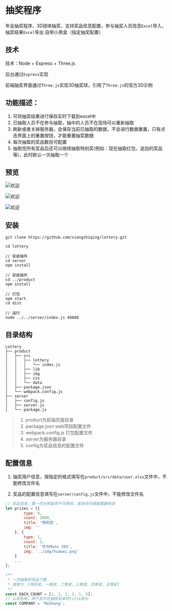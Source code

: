 # 抽奖程序
年会抽奖程序，3D球体抽奖，支持奖品信息配置，参与抽奖人员信息`Excel`导入，抽奖结果`Excel`导出
自带小黑盒（指定抽奖配置）

## 技术
技术：Node + Express + Three.js

后台通过`Express`实现

前端抽奖界面通过`Three.js`实现3D抽奖球，引用了`Three.js`的官方3D示例

## 功能描述：
1. 可将抽奖结果进行保存实时下载到excel中
2. 已抽取人员不在参与抽取，抽中的人员不在现场可以重新抽取
3. 刷新或者关掉服务器，会保存当前已抽取的数据，不会进行数据重置，只有点击界面上的重置按钮，才能重置抽奖数据
4. 每次抽取的奖品数目可配置
5. 抽取完所有奖品后还可以继续抽取特别奖(例如：现在抽取红包，追加的奖品等)，此时默认一次抽取一个

## 预览
![欢迎](/product/src/img/f.jpg)

![欢迎](/product/src/img/s.jpg)

![欢迎](/product/src/img/t.jpg)

## 安装
```
git clone https://github.com/xiongzhiqing/lottery.git

cd lottery

// 安装插件
cd server
npm install

// 安装插件
cd ../product
npm install

// 打包
npm start
cd dist

// 运行
node ../../server/index.js 48888

```
## 目录结构
```
Lottery
├── product
│   ├── src
│   │   ├── lottery
│   │   │   └── index.js
│   │   ├── lib
│   │   ├── img
│   │   ├── css
│   │   └── data
│   ├── package.json
│   └── webpack.config.js
├── server
│   ├── config.js
│   ├── server.js
│   └── package.js
```
> 1. product为前端页面目录
> 2. package.josn web项目配置文件
> 3. webpack.config.js 打包配置文件
> 4. server为服务器目录
> 5. config为奖品信息的配置文件

## 配置信息
1. 抽奖用户信息，按指定的格式填写在`product/src/data/user.xlsx`文件中，不能修改文件名

2. 奖品的配置信息填写在`server/config.js`文件中，不能修改文件名
```js
// 奖品信息，第一项为预留项不可修改，其他项可根据需要修改
let prizes = [{
        type: 0,
        count: 1000,
        title: '特别奖',
        img: ''
    }, {
        type: 1,
        count: 1,
        title: '华为Mate 20X',
        img: '../img/huawei.png'
    }
    ...
];

/**
 * 一次抽取的奖品个数
 * 顺序为：[特别奖，一等奖，二等奖，三等奖，四等奖，五等奖]
 */
const EACH_COUNT = [1, 1, 1, 1, 1, 5];
// 公司名称，用于显示在抽奖名单的title部分
const COMPANY = 'MoShang';
```
